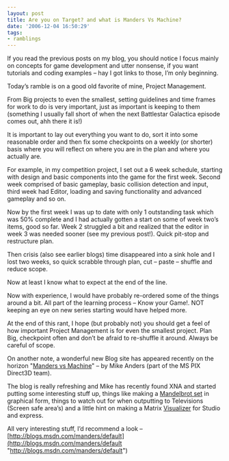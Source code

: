 ```yaml
---
layout: post
title: Are you on Target? and what is Manders Vs Machine?
date: '2006-12-04 16:50:29'
tags:
- ramblings
---
```


If you read the previous posts on my blog, you should notice I focus mainly on concepts for game development and utter nonsense, if you want tutorials and coding examples – hay I got links to those, I’m only beginning.

Today’s ramble is on a good old favorite of mine, Project Management.

From Big projects to even the smallest, setting guidelines and time frames for work to do is very important, just as important is keeping to them (something I usually fall short of when the next Battlestar Galactica episode comes out, ahh there it is!)

It is important to lay out everything you want to do, sort it into some reasonable order and then fix some checkpoints on a weekly (or shorter) basis where you will reflect on where you are in the plan and where you actually are.

For example, in my competition project, I set out a 6 week schedule, starting with design and basic components into the game for the first week.  Second week comprised of basic gameplay, basic collision detection and input, third week had Editor, loading and saving functionality and advanced gameplay and so on.

Now by the first week I was up to date with only 1 outstanding task which was 50% complete and I had actually gotten a start on some of week two’s items, good so far.  Week 2 struggled a bit and realized that the editor in week 3 was needed sooner (see my previous post!).  Quick pit-stop and restructure plan.

Then crisis (also see earlier blogs) time disappeared into a sink hole and I lost two weeks, so quick scrabble through plan, cut – paste – shuffle and reduce scope.

Now at least I know what to expect at the end of the line.

Now with experience, I would have probably re-ordered some of the things around a bit.  All part of the learning process – Know your Game!.  NOT keeping an eye on new series starting would have helped more.

At the end of this rant, I hope (but probably not) you should get a feel of how important Project Management is for even the smallest project.  Plan Big, checkpoint often and don’t be afraid to re-shuffle it around.  Always be careful of scope.

 

On another note, a wonderful new Blog site has appeared recently on the horizon "[Manders vs Machine](http://blogs.msdn.com/manders/default)" – by Mike Anders (part of the MS PIX Direct3D team).

The blog is really refreshing and Mike has recently found XNA and started putting some interesting stuff up, things like making a [Mandelbrot set](http://en.wikipedia.org/wiki/Mandelbrot_set) in graphical form, things to watch out for when outputting to Televisions (Screen safe area’s) and a little hint on making a Matrix [Visualizer](http://msdn2.microsoft.com/en-us/library/zayyhzts) for Studio and express.

All very interesting stuff, I’d recommend a look – [http://blogs.msdn.com/manders/default](http://blogs.msdn.com/manders/default "http://blogs.msdn.com/manders/default")

